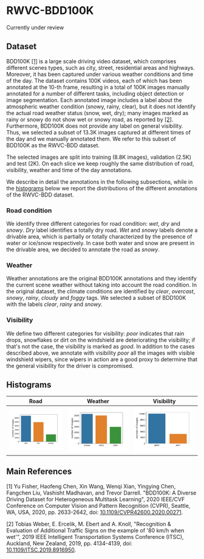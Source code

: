 # RWVC-BDD100K
Currently under review

## Dataset
BDD100K [\[1\]](https://github.com/enry12/RWVC-BDD100K#main-references) is a large scale driving video dataset, which comprises different scenes types, such as city, street, residential areas and highways. Moreover, it has been captured under various weather conditions and time of the day.
The dataset contains 100K videos, each of which has been annotated at the 10-th frame, resulting in a total of 100K images manually annotated for a number of different tasks, including object detection or image segmentation.
Each annotated image includes a label about the atmospheric weather condition (snowy, rainy, clear), but it does not identify the actual road  weather status (snow, wet, dry); many images marked as rainy or snowy do not show wet or snowy road, as reported by [\[2\]](https://github.com/enry12/RWVC-BDD100K#main-references). Furthermore, BDD100K does not provide any label on general visibility. Thus, we selected a subset of 13.3K images captured at different times of the day and we manually annotated them. We refer to this subset of BDD100K as the RWVC-BDD dataset.

The selected images are split into training (8.8K images), validation (2.5K) and test (2K). On each slice we keep roughly the same distribution of road, visibility, weather and time of the day annotations.

We describe in detail the annotations in the following subsections, while in the [histograms](https://github.com/enry12/RWVC-BDD100K#histograms) below we report the distributions of the different annotations of the RWVC-BDD dataset.

### Road condition
We identify three different categories for road condition: *wet*, *dry* and *snowy*. *Dry* label identifies a totally dry road. *Wet* and *snowy* labels denote a drivable area, which is partially or totally characterized by the presence of water or ice/snow respectively. In case both water and snow are present in the drivable area, we decided to annotate the road as *snowy*.

### Weather
Weather annotations are the original BDD100K annotations and they identify the current scene weather without taking into account the road condition. In the original dataset, the climate conditions are identified by *clear*, *overcast*, *snowy*, *rainy*, *cloudy* and *foggy* tags. We selected a subset of BDD100K with the labels *clear*, *rainy* and *snowy*.

### Visibility
We define two different categories for visibility: *poor* indicates that rain drops, snowflakes or dirt on the windshield are deteriorating the visibility; if that's not the case, the visibility is marked as *good*. In addition to the cases described above, we annotate with visibility *poor* all the images with visible windshield wipers, since wipers in action are a good proxy to determine that the general visibility for the driver is compromised.

## Histograms
Road | Weather | Visibility
---- | ------- | ----------
![road](/images/road.png) | ![weather](/images/weather.png) | ![visibility](/images/visibility.png)

## Main References
\[1\] Yu Fisher, Haofeng Chen, Xin Wang, Wenqi Xian, Yingying Chen, Fangchen Liu, Vashisht Madhavan, and Trevor Darrell. "BDD100K: A Diverse Driving Dataset for Heterogeneous Multitask Learning", 2020 IEEE/CVF Conference on Computer Vision and Pattern Recognition (CVPR), Seattle, WA, USA, 2020, pp. 2633-2642, doi: [10.1109/CVPR42600.2020.00271](https://doi.org/10.1109/CVPR42600.2020.00271).

\[2\] Tobias Weber, E. Ercelik, M. Ebert and A. Knoll, "Recognition & Evaluation of Additional Traffic Signs on the example of '80 km/h when wet'", 2019 IEEE Intelligent Transportation Systems Conference (ITSC), Auckland, New Zealand, 2019, pp. 4134-4139, doi: [10.1109/ITSC.2019.8916950](https://doi.org/10.1109/ITSC.2019.8916950). 
